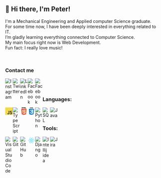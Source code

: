 ## 👋 Hi there, I'm Peter!

I'm a Mechanical Engineering and Applied computer Science graduate.\
For some time now, I have been deeply interested in everything related to IT.\
I’m gladly learning everything connected to Computer Science.\
My main focus right now is Web Development.\
Fun fact: I really love music!

<br />

### Contact me
[<img align="left" alt="Instagram" width="24px" src="https://cdn-icons-png.flaticon.com/512/733/733558.png" />][instagram]
[<img align="left" alt="Twitter" width="24px" src="https://cdn-icons-png.flaticon.com/512/733/733579.png" />][twitter]
[<img align="left" alt="LinkedIn" width="24px" src="https://cdn-icons-png.flaticon.com/512/174/174857.png" />][linkedin]
[<img align="left" alt="Facebook" width="24px" src="https://upload.wikimedia.org/wikipedia/commons/thumb/f/fb/Facebook_icon_2013.svg/300px-Facebook_icon_2013.svg.png?20161223201621"/>][facebook]
[<img align="left" alt="Facebook" width="24px" src="https://cdn-icons-png.flaticon.com/128/6611/6611847.png"/>][portfolio]

<br />
<br />

### Languages:
<img align="left" alt="JavaScript" width="24px" src="https://raw.githubusercontent.com/github/explore/80688e429a7d4ef2fca1e82350fe8e3517d3494d/topics/javascript/javascript.png" />
<img align="left" alt="TypeScript" width="24px" src="https://upload.wikimedia.org/wikipedia/commons/thumb/4/4c/Typescript_logo_2020.svg/250px-Typescript_logo_2020.svg.png" />
<img align="left" alt="HTML5" width="24px" src="https://raw.githubusercontent.com/github/explore/80688e429a7d4ef2fca1e82350fe8e3517d3494d/topics/html/html.png" />
<img align="left" alt="CSS3" width="24px" src="https://raw.githubusercontent.com/github/explore/80688e429a7d4ef2fca1e82350fe8e3517d3494d/topics/css/css.png" />
<img align="left" alt="Python" width="24px" src="https://cdn-icons-png.flaticon.com/512/919/919852.png" />
<img align="left" alt="SQL" width="24px" src="https://cdn-icons-png.flaticon.com/512/2772/2772128.png" />
<img align="left" alt="Java" width="24px" src="https://cdn-icons-png.flaticon.com/512/226/226777.png" />


<br />
<br />

### Tools:
<img align="left" alt="Visual Studio Code" width="24px" src="https://upload.wikimedia.org/wikipedia/commons/thumb/9/9a/Visual_Studio_Code_1.35_icon.svg/512px-Visual_Studio_Code_1.35_icon.svg.png" />
<!-- <img align="left" alt="Visual Studio Code" width="24px" src="https://code.visualstudio.com/assets/images/code-stable.png" /> -->
<img align="left" alt="Git" width="24px" src="https://upload.wikimedia.org/wikipedia/commons/thumb/3/3f/Git_icon.svg/2048px-Git_icon.svg.png" />
<img align="left" alt="GitHub" width="24px" src="https://cdn-icons-png.flaticon.com/512/733/733553.png" />
<img align="left" alt="React" width="24px" src="https://raw.githubusercontent.com/github/explore/80688e429a7d4ef2fca1e82350fe8e3517d3494d/topics/react/react.png" />
<img align="left" alt="Django" width="24px" src="https://icon-library.com/images/django-icon/django-icon-0.jpg" />
<!-- <img align="left" alt="Eclipse" width="24px" src="https://user-images.githubusercontent.com/11943860/46922529-b28cdc80-cfe0-11e8-9aec-0091161d3599.png" /> -->
<img align="left" alt="Intellij idea" width="24px" src="https://upload.wikimedia.org/wikipedia/commons/thumb/9/9c/IntelliJ_IDEA_Icon.svg/1200px-IntelliJ_IDEA_Icon.svg.png" />
<img align="left" alt="Jira" width="24px" src="https://encrypted-tbn0.gstatic.com/images?q=tbn:ANd9GcQN1oJYXDOP28ZMa65zGzBpv9wLphb6pWFtOrbuSx8OYhNl-FBovJopOAJdBFVzTH1td6w&usqp=CAU" />


<br />
<br />

[twitter]: https://twitter.com/pekillen
[facebook]: https://www.facebook.com/piotrekblady.kwiatkowski/
[instagram]: https://www.instagram.com/perfect_story_to_tell/
[linkedin]: https://www.linkedin.com/in/piotr-kwiatkowski-9ba0191a3/
[portfolio]: https://piotrkwiatkowski.netlify.app/

